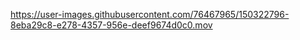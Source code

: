 https://user-images.githubusercontent.com/76467965/150322796-8eba29c8-e278-4357-956e-deef9674d0c0.mov
